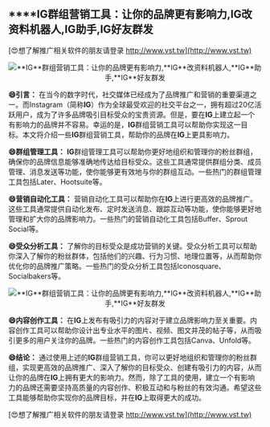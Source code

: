 ## ****IG**群组营销工具：让你的品牌更有影响力,**IG**改资料机器人,**IG**助手,**IG**好友群发**

[😍想了解推广相关软件的朋友请登录 http://www.vst.tw](http://www.vst.tw)

 <center><img src="https://vst.tw/MP4/tuiguang/png/8.png" alt="**IG**群组营销工具：让你的品牌更有影响力,**IG**改资料机器人,**IG**助手,**IG**好友群发"></center>

**😄引言：**
在当今的数字时代，社交媒体已经成为了品牌推广和营销的重要渠道之一。而Instagram（简称**IG**）作为全球最受欢迎的社交平台之一，拥有超过20亿活跃用户，成为了许多品牌吸引目标受众的宝贵资源。但是，要在**IG**上建立起一个有影响力的品牌并不容易。幸运的是，**IG**群组营销工具可以帮助你实现这一目标。本文将介绍一些**IG**群组营销工具，帮助你的品牌在**IG**上更具影响力。

**😄群组管理工具：**
**IG**群组管理工具可以帮助你更好地组织和管理你的粉丝群组，确保你的品牌信息能够准确地传达给目标受众。这些工具通常提供群组分类、成员管理、消息发送等功能，使你能够更有效地与你的群组互动。一些热门的群组管理工具包括Later、Hootsuite等。

**😄营销自动化工具：**
营销自动化工具可以帮助你在**IG**上进行更高效的品牌推广。这些工具通常提供自动化发布、定时发送消息、跟踪互动等功能，使你能够更好地管理和扩大你的品牌影响力。一些热门的营销自动化工具包括Buffer、Sprout Social等。

**😄受众分析工具：**
了解你的目标受众是成功营销的关键。受众分析工具可以帮助你深入了解你的粉丝群体，包括他们的兴趣、行为习惯、地理位置等，从而帮助你优化你的品牌推广策略。一些热门的受众分析工具包括Iconosquare、Socialbakers等。

 <center><img src="https://vst.tw/MP4/tuiguang/png/3.png" alt="**IG**群组营销工具：让你的品牌更有影响力,**IG**改资料机器人,**IG**助手,**IG**好友群发"></center>

**😄内容创作工具：**
在**IG**上发布有吸引力的内容对于建立品牌影响力至关重要。内容创作工具可以帮助你设计出专业水平的图片、视频、图文并茂的帖子等，从而吸引更多的用户关注你的品牌。一些热门的内容创作工具包括Canva、Unfold等。

**😄结论：**
通过使用上述的**IG**群组营销工具，你可以更好地组织和管理你的粉丝群组，实现更高效的品牌推广、深入了解你的目标受众、创建有吸引力的内容，从而让你的品牌在**IG**上拥有更大的影响力。然而，除了工具的使用，建立一个有影响力的品牌还需要坚持高质量的内容创作、积极互动和与粉丝的有效沟通。希望这些工具能够帮助你实现你的品牌目标，并在**IG**上取得更大的成功。

[😍想了解推广相关软件的朋友请登录 http://www.vst.tw](http://www.vst.tw)



